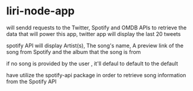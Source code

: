 # liri-node-app 
will sendd requests to the Twitter, Spotify and OMDB APIs to retrieve the data that will power this app,
twitter app will display the  last 20 tweets 

spotify API will display Artist(s), The song's name, A preview link of the song from Spotify
and the album that the song is from

if  no song is provided by the user , it'll defaul to  default  to the default  

have utilize the spotify-api package in order to retrieve song information from the Spotify API 
